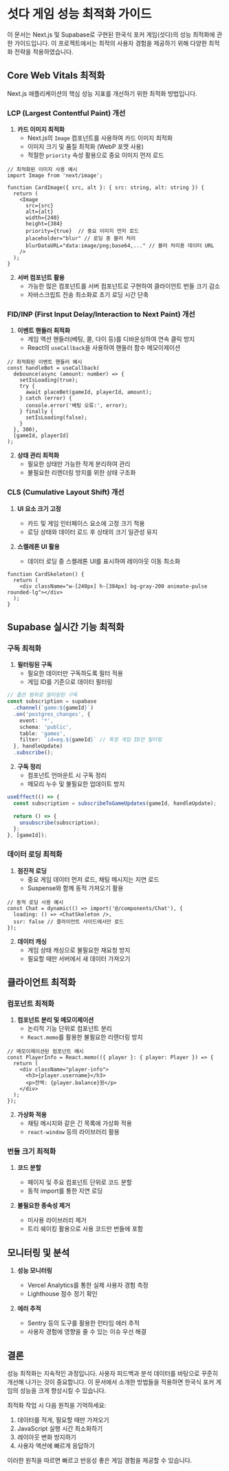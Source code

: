 # 섯다 게임 성능 최적화 가이드

이 문서는 Next.js 및 Supabase로 구현된 한국식 포커 게임(섯다)의 성능 최적화에 관한 가이드입니다. 이 프로젝트에서는 최적의 사용자 경험을 제공하기 위해 다양한 최적화 전략을 적용하였습니다.

## Core Web Vitals 최적화

Next.js 애플리케이션의 핵심 성능 지표를 개선하기 위한 최적화 방법입니다.

### LCP (Largest Contentful Paint) 개선

1. **카드 이미지 최적화**
   - Next.js의 `Image` 컴포넌트를 사용하여 카드 이미지 최적화
   - 이미지 크기 및 품질 최적화 (WebP 포맷 사용)
   - 적절한 `priority` 속성 활용으로 중요 이미지 먼저 로드

```tsx
// 최적화된 이미지 사용 예시
import Image from 'next/image';

function CardImage({ src, alt }: { src: string, alt: string }) {
  return (
    <Image
      src={src}
      alt={alt}
      width={240}
      height={384}
      priority={true}  // 중요 이미지 먼저 로드
      placeholder="blur" // 로딩 중 블러 처리
      blurDataURL="data:image/png;base64,..." // 블러 처리용 데이터 URL
    />
  );
}
```

2. **서버 컴포넌트 활용**
   - 가능한 많은 컴포넌트를 서버 컴포넌트로 구현하여 클라이언트 번들 크기 감소
   - 자바스크립트 전송 최소화로 초기 로딩 시간 단축

### FID/INP (First Input Delay/Interaction to Next Paint) 개선

1. **이벤트 핸들러 최적화**
   - 게임 액션 핸들러(베팅, 콜, 다이 등)를 디바운싱하여 연속 클릭 방지
   - React의 `useCallback`을 사용하여 핸들러 함수 메모이제이션

```tsx
// 최적화된 이벤트 핸들러 예시
const handleBet = useCallback(
  debounce(async (amount: number) => {
    setIsLoading(true);
    try {
      await placeBet(gameId, playerId, amount);
    } catch (error) {
      console.error('베팅 오류:', error);
    } finally {
      setIsLoading(false);
    }
  }, 300),
  [gameId, playerId]
);
```

2. **상태 관리 최적화**
   - 필요한 상태만 가능한 작게 분리하여 관리
   - 불필요한 리렌더링 방지를 위한 상태 구조화

### CLS (Cumulative Layout Shift) 개선

1. **UI 요소 크기 고정**
   - 카드 및 게임 인터페이스 요소에 고정 크기 적용
   - 로딩 상태와 데이터 로드 후 상태의 크기 일관성 유지

2. **스켈레톤 UI 활용**
   - 데이터 로딩 중 스켈레톤 UI를 표시하여 레이아웃 이동 최소화

```tsx
function CardSkeleton() {
  return (
    <div className="w-[240px] h-[384px] bg-gray-200 animate-pulse rounded-lg"></div>
  );
}
```

## Supabase 실시간 기능 최적화

### 구독 최적화

1. **필터링된 구독**
   - 필요한 데이터만 구독하도록 필터 적용
   - 게임 ID를 기준으로 데이터 필터링

```typescript
// 좁은 범위로 필터링된 구독
const subscription = supabase
  .channel(`game:${gameId}`)
  .on('postgres_changes', { 
    event: '*', 
    schema: 'public', 
    table: 'games',
    filter: `id=eq.${gameId}` // 특정 게임 ID만 필터링
  }, handleUpdate)
  .subscribe();
```

2. **구독 정리**
   - 컴포넌트 언마운트 시 구독 정리
   - 메모리 누수 및 불필요한 업데이트 방지

```typescript
useEffect(() => {
  const subscription = subscribeToGameUpdates(gameId, handleUpdate);
  
  return () => {
    unsubscribe(subscription);
  };
}, [gameId]);
```

### 데이터 로딩 최적화

1. **점진적 로딩**
   - 중요 게임 데이터 먼저 로드, 채팅 메시지는 지연 로드
   - Suspense와 함께 동적 가져오기 활용

```tsx
// 동적 로딩 사용 예시
const Chat = dynamic(() => import('@/components/Chat'), {
  loading: () => <ChatSkeleton />,
  ssr: false // 클라이언트 사이드에서만 로드
});
```

2. **데이터 캐싱**
   - 게임 상태 캐싱으로 불필요한 재요청 방지
   - 필요할 때만 서버에서 새 데이터 가져오기

## 클라이언트 최적화

### 컴포넌트 최적화

1. **컴포넌트 분리 및 메모이제이션**
   - 논리적 기능 단위로 컴포넌트 분리
   - `React.memo`를 활용한 불필요한 리렌더링 방지

```tsx
// 메모이제이션된 컴포넌트 예시
const PlayerInfo = React.memo(({ player }: { player: Player }) => {
  return (
    <div className="player-info">
      <h3>{player.username}</h3>
      <p>잔액: {player.balance}원</p>
    </div>
  );
});
```

2. **가상화 적용**
   - 채팅 메시지와 같은 긴 목록에 가상화 적용
   - `react-window` 등의 라이브러리 활용

### 번들 크기 최적화

1. **코드 분할**
   - 페이지 및 주요 컴포넌트 단위로 코드 분할
   - 동적 import를 통한 지연 로딩

2. **불필요한 종속성 제거**
   - 미사용 라이브러리 제거
   - 트리 쉐이킹 활용으로 사용 코드만 번들에 포함

## 모니터링 및 분석

1. **성능 모니터링**
   - Vercel Analytics를 통한 실제 사용자 경험 측정
   - Lighthouse 점수 정기 확인

2. **에러 추적**
   - Sentry 등의 도구를 활용한 런타임 에러 추적
   - 사용자 경험에 영향을 줄 수 있는 이슈 우선 해결

## 결론

성능 최적화는 지속적인 과정입니다. 사용자 피드백과 분석 데이터를 바탕으로 꾸준히 개선해 나가는 것이 중요합니다. 이 문서에서 소개한 방법들을 적용하면 한국식 포커 게임의 성능을 크게 향상시킬 수 있습니다.

최적화 작업 시 다음 원칙을 기억하세요:

1. 데이터를 적게, 필요할 때만 가져오기
2. JavaScript 실행 시간 최소화하기
3. 레이아웃 변화 방지하기
4. 사용자 액션에 빠르게 응답하기

이러한 원칙을 따르면 빠르고 반응성 좋은 게임 경험을 제공할 수 있습니다. 